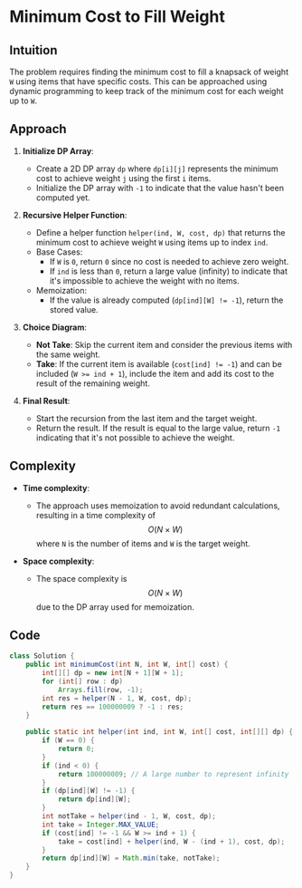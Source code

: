 # Minimum Cost to Fill Weight

## Intuition
The problem requires finding the minimum cost to fill a knapsack of weight `W` using items that have specific costs. This can be approached using dynamic programming to keep track of the minimum cost for each weight up to `W`.

## Approach
1. **Initialize DP Array**:
   - Create a 2D DP array `dp` where `dp[i][j]` represents the minimum cost to achieve weight `j` using the first `i` items.
   - Initialize the DP array with `-1` to indicate that the value hasn't been computed yet.

2. **Recursive Helper Function**:
   - Define a helper function `helper(ind, W, cost, dp)` that returns the minimum cost to achieve weight `W` using items up to index `ind`.
   - Base Cases:
     - If `W` is `0`, return `0` since no cost is needed to achieve zero weight.
     - If `ind` is less than `0`, return a large value (infinity) to indicate that it's impossible to achieve the weight with no items.
   - Memoization:
     - If the value is already computed (`dp[ind][W] != -1`), return the stored value.

3. **Choice Diagram**:
   - **Not Take**: Skip the current item and consider the previous items with the same weight.
   - **Take**: If the current item is available (`cost[ind] != -1`) and can be included (`W >= ind + 1`), include the item and add its cost to the result of the remaining weight.

4. **Final Result**:
   - Start the recursion from the last item and the target weight.
   - Return the result. If the result is equal to the large value, return `-1` indicating that it's not possible to achieve the weight.

## Complexity
- **Time complexity**:
  - The approach uses memoization to avoid redundant calculations, resulting in a time complexity of $$O(N \times W)$$ where `N` is the number of items and `W` is the target weight.

- **Space complexity**:
  - The space complexity is $$O(N \times W)$$ due to the DP array used for memoization.

## Code
```java
class Solution {
    public int minimumCost(int N, int W, int[] cost) {
        int[][] dp = new int[N + 1][W + 1];
        for (int[] row : dp)
            Arrays.fill(row, -1);
        int res = helper(N - 1, W, cost, dp);    
        return res == 100000009 ? -1 : res;
    }
    
    public static int helper(int ind, int W, int[] cost, int[][] dp) {
        if (W == 0) {
            return 0;
        }
        if (ind < 0) {
            return 100000009; // A large number to represent infinity
        }
        if (dp[ind][W] != -1) {
            return dp[ind][W];
        }
        int notTake = helper(ind - 1, W, cost, dp);
        int take = Integer.MAX_VALUE;
        if (cost[ind] != -1 && W >= ind + 1) {
            take = cost[ind] + helper(ind, W - (ind + 1), cost, dp);
        }
        return dp[ind][W] = Math.min(take, notTake);
    }
}

